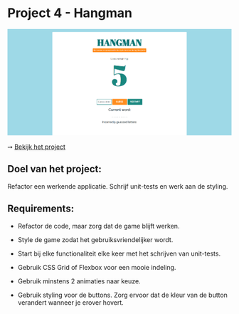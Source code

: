 # Project 4 - Hangman

![](Hangman.png)

➙ [Bekijk het project](http://jannekecoumans.nl/html/hangman/index.html)

##  Doel van het project:
Refactor een werkende applicatie. Schrijf unit-tests en werk aan de styling.

## Requirements:
- Refactor de code, maar zorg dat de game blijft werken.

- Style de game zodat het gebruiksvriendelijker wordt.

- Start bij elke functionaliteit elke keer met het schrijven van unit-tests.

- Gebruik CSS Grid of Flexbox voor een mooie indeling.

- Gebruik minstens 2 animaties naar keuze.

- Gebruik styling voor de buttons. Zorg ervoor dat de kleur van de button verandert wanneer je erover hovert.